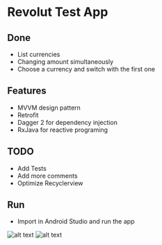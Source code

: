 # Revolut Test App

## Done
* List currencies
* Changing amount simultaneously
* Choose a currency and switch with the first one

## Features
* MVVM design pattern
* Retrofit
* Dagger 2 for dependency injection
* RxJava for reactive programing

## TODO
* Add Tests
* Add more comments
* Optimize Recyclerview

## Run

* Import in Android Studio and run the app


![alt text](http://imageshack.com/a/img922/1892/zwn3qT.jpg)
![alt text](http://imageshack.com/a/img921/8481/z0TSOv.jpg)